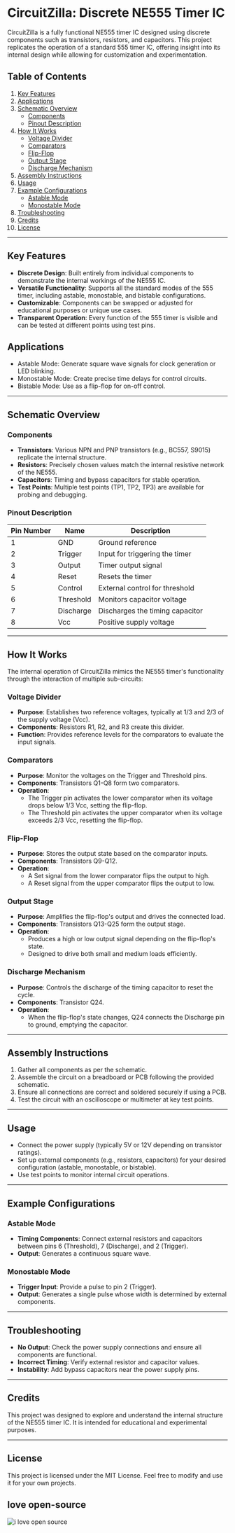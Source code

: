 # CircuitZilla: Discrete NE555 Timer IC

CircuitZilla is a fully functional NE555 timer IC designed using discrete components such as transistors, resistors, and capacitors. This project replicates the operation of a standard 555 timer IC, offering insight into its internal design while allowing for customization and experimentation.

## Table of Contents
1. [Key Features](#key-features)
2. [Applications](#applications)
3. [Schematic Overview](#schematic-overview)
   - [Components](#components)
   - [Pinout Description](#pinout-description)
4. [How It Works](#how-it-works)
   - [Voltage Divider](#voltage-divider)
   - [Comparators](#comparators)
   - [Flip-Flop](#flip-flop)
   - [Output Stage](#output-stage)
   - [Discharge Mechanism](#discharge-mechanism)
5. [Assembly Instructions](#assembly-instructions)
6. [Usage](#usage)
7. [Example Configurations](#example-configurations)
   - [Astable Mode](#astable-mode)
   - [Monostable Mode](#monostable-mode)
8. [Troubleshooting](#troubleshooting)
9. [Credits](#credits)
10. [License](#license)

---

## Key Features
- **Discrete Design**: Built entirely from individual components to demonstrate the internal workings of the NE555 IC.
- **Versatile Functionality**: Supports all the standard modes of the 555 timer, including astable, monostable, and bistable configurations.
- **Customizable**: Components can be swapped or adjusted for educational purposes or unique use cases.
- **Transparent Operation**: Every function of the 555 timer is visible and can be tested at different points using test pins.

## Applications
- Astable Mode: Generate square wave signals for clock generation or LED blinking.
- Monostable Mode: Create precise time delays for control circuits.
- Bistable Mode: Use as a flip-flop for on-off control.

---

## Schematic Overview

### Components
- **Transistors**: Various NPN and PNP transistors (e.g., BC557, S9015) replicate the internal structure.
- **Resistors**: Precisely chosen values match the internal resistive network of the NE555.
- **Capacitors**: Timing and bypass capacitors for stable operation.
- **Test Points**: Multiple test points (TP1, TP2, TP3) are available for probing and debugging.

### Pinout Description
| Pin Number | Name       | Description                          |
|------------|------------|--------------------------------------|
| 1          | GND        | Ground reference                     |
| 2          | Trigger    | Input for triggering the timer       |
| 3          | Output     | Timer output signal                  |
| 4          | Reset      | Resets the timer                     |
| 5          | Control    | External control for threshold       |
| 6          | Threshold  | Monitors capacitor voltage           |
| 7          | Discharge  | Discharges the timing capacitor      |
| 8          | Vcc        | Positive supply voltage              |

---

## How It Works
The internal operation of CircuitZilla mimics the NE555 timer's functionality through the interaction of multiple sub-circuits:

### Voltage Divider
- **Purpose**: Establishes two reference voltages, typically at 1/3 and 2/3 of the supply voltage (Vcc).
- **Components**: Resistors R1, R2, and R3 create this divider.
- **Function**: Provides reference levels for the comparators to evaluate the input signals.

### Comparators
- **Purpose**: Monitor the voltages on the Trigger and Threshold pins.
- **Components**: Transistors Q1-Q8 form two comparators.
- **Operation**:
  - The Trigger pin activates the lower comparator when its voltage drops below 1/3 Vcc, setting the flip-flop.
  - The Threshold pin activates the upper comparator when its voltage exceeds 2/3 Vcc, resetting the flip-flop.

### Flip-Flop
- **Purpose**: Stores the output state based on the comparator inputs.
- **Components**: Transistors Q9-Q12.
- **Operation**:
  - A Set signal from the lower comparator flips the output to high.
  - A Reset signal from the upper comparator flips the output to low.

### Output Stage
- **Purpose**: Amplifies the flip-flop's output and drives the connected load.
- **Components**: Transistors Q13-Q25 form the output stage.
- **Operation**:
  - Produces a high or low output signal depending on the flip-flop's state.
  - Designed to drive both small and medium loads efficiently.

### Discharge Mechanism
- **Purpose**: Controls the discharge of the timing capacitor to reset the cycle.
- **Components**: Transistor Q24.
- **Operation**:
  - When the flip-flop's state changes, Q24 connects the Discharge pin to ground, emptying the capacitor.

---

## Assembly Instructions
1. Gather all components as per the schematic.
2. Assemble the circuit on a breadboard or PCB following the provided schematic.
3. Ensure all connections are correct and soldered securely if using a PCB.
4. Test the circuit with an oscilloscope or multimeter at key test points.

---

## Usage
- Connect the power supply (typically 5V or 12V depending on transistor ratings).
- Set up external components (e.g., resistors, capacitors) for your desired configuration (astable, monostable, or bistable).
- Use test points to monitor internal circuit operations.

---

## Example Configurations
### Astable Mode
- **Timing Components**: Connect external resistors and capacitors between pins 6 (Threshold), 7 (Discharge), and 2 (Trigger).
- **Output**: Generates a continuous square wave.

### Monostable Mode
- **Trigger Input**: Provide a pulse to pin 2 (Trigger).
- **Output**: Generates a single pulse whose width is determined by external components.

---

## Troubleshooting
- **No Output**: Check the power supply connections and ensure all components are functional.
- **Incorrect Timing**: Verify external resistor and capacitor values.
- **Instability**: Add bypass capacitors near the power supply pins.

---

## Credits
This project was designed to explore and understand the internal structure of the NE555 timer IC. It is intended for educational and experimental purposes.

---

## License
This project is licensed under the MIT License. Feel free to modify and use it for your own projects.

## love open-source 
![i love open source](https://github.com/user-attachments/assets/6b15950d-b58a-4d49-b6cd-5e599abd38e0)

